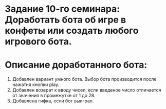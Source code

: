 # Задание 10-го семинара: Доработать бота об игре в конфеты или создать любого игрового бота.

# Описание доработанного бота:

1. Добавлен вариант умного бота. Выбор бота производится после нажатия кнопки play.
2. Добавлен возврат к вводу чисел, если введеное число отличается от значения в промежутке от 1 до 28.
3. Добавлена гифка, если бот выиграл.
